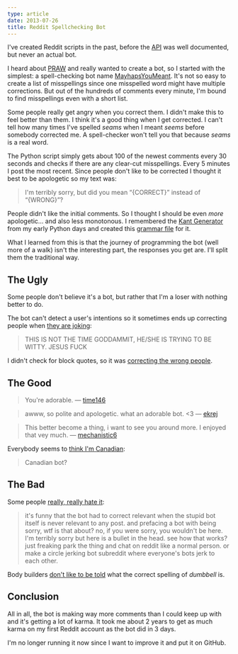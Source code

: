 ```yaml
---
type: article
date: 2013-07-26
title: Reddit Spellchecking Bot
---
```


I've created Reddit scripts in the past, before the
[API](http://www.reddit.com/dev/api) was well documented, but never an actual
bot.

I heard about [PRAW](https://praw.readthedocs.org/en/latest/index.html) and
really wanted to create a bot, so I started with the simplest: a spell-checking
bot name [MayhapsYouMeant](http://www.reddit.com/user/MayhapsYouMeant). It's not
so easy to create a list of misspellings since one misspelled word might have
multiple corrections. But out of the hundreds of comments every minute, I'm
bound to find misspellings even with a short list.

Some people really get angry when you correct them. I didn't make this to feel
better than them. I think it's a good thing when I get corrected. I can't tell
how many times I've spelled _seams_ when I meant _seems_ before somebody
corrected me. A spell-checker won't tell you that because _seams_ is a real
word.

The Python script simply gets about 100 of the newest comments every 30 seconds
and checks if there are any clear-cut misspellings. Every 5 minutes I post the
most recent. Since people don't like to be corrected I thought it best to be
apologetic so my text was:

> I'm terribly sorry, but did you mean &ldquo;{CORRECT}&rdquo; instead of
> &ldquo;{WRONG}&rdquo;?

People didn't like the initial comments. So I thought I should be even _more_
apologetic&hellip; and also less monotonous. I remembered the [Kant
Generator](http://www.diveintopython.net/xml_processing/) from my early Python
days and created this [grammar
file](http://www.reddit.com/r/TheGirlSurvivalGuide/comments/1i8gzk/is_nair_a_good_alternative_to_shaving/cb2b7mt)
for it.

What I learned from this is that the journey of programming the bot (well more
of a walk) isn't the interesting part, the responses you get are. I'll split
them the traditional way.

## The Ugly

Some people don't believe it's a bot, but rather that I'm a loser with nothing
better to do.

The bot can't detect a user's intentions so it sometimes ends up correcting
people when [they are
joking](http://www.reddit.com/r/Music/comments/1idodh/kanye_wests_new_shirt_is_a_120_plain_white_tshirt/cb3ixvp?context=3):

> THIS IS NOT THE TIME GODDAMMIT, HE/SHE IS TRYING TO BE WITTY. JESUS FUCK

I didn't check for block quotes, so it was [correcting the wrong
people](http://www.reddit.com/r/truegaming/comments/1i83fx/computer_collectible_card_games/cb1w2vw?context=3).

## The Good

> You're adorable. &mdash; [time146](http://www.reddit.com/r/AskReddit/comments/1i8k07/if_you_woke_up_one_day_in_an_insane_asylum_what/cb29so9)

<!-- -->

> awww, so polite and apologetic. what an adorable bot. &lt;3 &mdash; [ekrej](http://www.reddit.com/r/TwoXChromosomes/comments/1ibbgy/allie_finished_it_hyperbole_and_a_half_book_comes/cb306go)

<!-- -->

> This better become a thing, i want to see you around more. I enjoyed that vey much. &mdash; [mechanistic6](http://www.reddit.com/r/IAmA/comments/1i82qt/iama_request_person_who_animates_boob_physics_in/cb20axc)

Everybody seems to [think I'm
Canadian](http://www.reddit.com/r/everymanshouldknow/comments/1ibmnq/emsk_how_to_take_out_a_wasp_nest_with_a_cup_of/cb2z5wb?context=2):

> Canadian bot?

## The Bad

Some people [really, really hate
it](http://www.reddit.com/r/relationship_advice/comments/1i86h0/boyfriend_23m_spends_money_carelessly_considering/cb1xx4k?context=4):

> it's funny that the bot had to correct relevant when the stupid bot itself is
> never relevant to any post. and prefacing a bot with being sorry, wtf is that
> about? no, if you were sorry, you wouldn't be here. I'm terribly sorry but
> here is a bullet in the head. see how that works? just freaking park the thing
> and chat on reddit like a normal person. or make a circle jerking bot
> subreddit where everyone's bots jerk to each other.

Body builders [don't like to be
told](http://www.reddit.com/r/bodybuilding/comments/1i9p65/mark_wahlberg_project_pain_and_gain/cb2cqbk?context=3)
what the correct spelling of _dumbbell_ is.

## Conclusion

All in all, the bot is making way more comments than I could keep up with and
it's getting a lot of karma. It took me about 2 years to get as much karma on my
first Reddit account as the bot did in 3 days.

I'm no longer running it now since I want to improve it and put it on GitHub.
